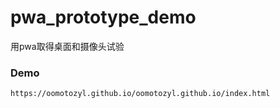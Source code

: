 # pwa_prototype_demo

用pwa取得桌面和摄像头试验

### Demo

```
https://oomotozyl.github.io/oomotozyl.github.io/index.html
```



